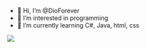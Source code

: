 - 👋 Hi, I’m @DioForever
- 👀 I’m interested in programming 
- 🌱 I’m currently learning C#, Java, html, css

<!---
DioForever/DioForever is a ✨ special ✨ repository because its `README.md` (this file) appears on your GitHub profile.
You can click the Preview link to take a look at your changes.
--->
<img src="https://github-readme-stats.vercel.app/api?username=DioForever&&show_icons=true&title_color=01100&icon_color=bb2acf&text_color=daf7dc&bg_color=FFE033">
